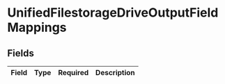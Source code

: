 # UnifiedFilestorageDriveOutputFieldMappings


## Fields

| Field       | Type        | Required    | Description |
| ----------- | ----------- | ----------- | ----------- |